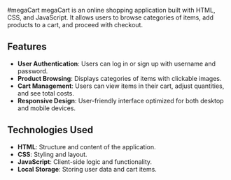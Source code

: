 #megaCart
megaCart is an online shopping application built with HTML, CSS, and JavaScript. It allows users to browse categories of items, add products to a cart, and proceed with checkout.

## Features

- **User Authentication**: Users can log in or sign up with username and password.
- **Product Browsing**: Displays categories of items with clickable images.
- **Cart Management**: Users can view items in their cart, adjust quantities, and see total costs.
- **Responsive Design**: User-friendly interface optimized for both desktop and mobile devices.

## Technologies Used

- **HTML**: Structure and content of the application.
- **CSS**: Styling and layout.
- **JavaScript**: Client-side logic and functionality.
- **Local Storage**: Storing user data and cart items.
